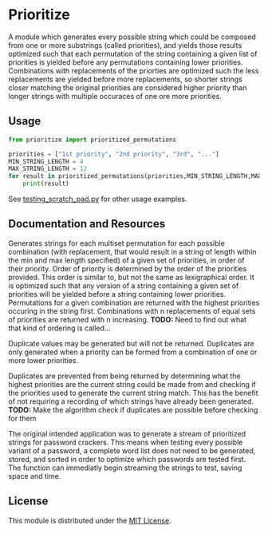 # Prioritize
A module which generates every possible string which could be composed from one or more substrings (called priorities), and yields those results optimized such that each permutation of the string containing a given list of priorities is yielded before any permutations containing lower priorities. Combinations  with replacements of the priorties are optimized such the less replacements are yielded before more replacements, so shorter strings closer matching the original priorities are considered higher priority than longer strings with multiple occuraces of one ore more priorities.

## Usage
```python
from prioritize import prioritized_permutations

priorities = ["1st priority", "2nd priority", "3rd", "..."]
MIN_STRING_LENGTH = 4
MAX_STRING_LENGTH = 12
for result in prioritized_permutations(priorities,MIN_STRING_LENGTH,MAX_STRING_LENGTH):
    print(result)
```

See [testing_scratch_pad.py](/testing_scratch_pad.py) for other usage examples.

## Documentation and Resources
Generates strings for each multiset permutation for each possible combination (with replacement, that would result in a string of length within the min and max length specified) of a given set of priorities, in order of their priority. Order of priority is determined by the order of the priorities provided. This order is similar to, but not the same as lexigraphical order. It is optimized such that any version of a string containing a given set of priorities will be yielded before a string containing lower priorities. Permutations for a given combination are returned with the highest priorities occuring in the
string first. Combinations with n replacements of equal sets of priorities are returned with n increasing.
**TODO:** Need to find out what that kind of ordering is called...

Duplicate values may be generated but will not be returned. Duplicates are only generated when a priority can be formed from a combination of one or more lower priorities.

Duplicates are prevented from being returned by determining what the highest priorities are the current string could be made from and checking if the priorities used to generate the current string match. This has the benefit of not requiring a recording of which strings have already been generated.
**TODO:** Make the algorithm check if duplicates are possible before checking for them

The original intended application was to generate a stream of prioritized strings for password crackers. This means when testing every possible variant of a password, a complete word list does not need to be generated, stored, and sorted in order to optimize which passwords are tested first.  The function can immediatly begin streaming the strings to test, saving space and time.

## License
This module is distributed under the [MIT License](/LICENSE).
